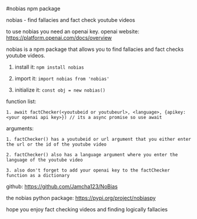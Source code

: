 #nobias npm package

nobias - find fallacies and fact check youtube videos

to use nobias you need an openai key.
openai website: https://platform.openai.com/docs/overview

nobias is a npm package that allows you to find fallacies and fact checks youtube videos.

1. install it: ``` npm install nobias ```

2. import it: ``` import nobias from 'nobias' ```

3. initialize it: ```const obj = new nobias()```

function list:

    1. await factChecker(<youtubeid or youtubeurl>, <language>, {apikey: <your openai api key>}) // its a async promise so use await

arguments: 

    1. factChecker() has a youtubeid or url argument that you either enter the url or the id of the youtube video

    2. factChecker() also has a language argument where you enter the language of the youtube video

    3. also don't forget to add your openai key to the factChecker function as a dictionary


github: https://github.com/Jamcha123/NoBias

the nobias python package: https://pypi.org/project/nobiaspy


hope you enjoy fact checking videos and finding logically fallacies